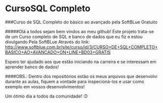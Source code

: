 # CursoSQL Completo
###Curso de SQL Completo do básico ao avançado pela SoftBLue Gratuito

#####Olá a todos sejam bem vindos ao meu github!
Este projeto trata-se de um Curso completo de SQL e banco de dados que eu fiz e estou divulgando
Pela SoftBLue
Através do link: http://www.softblue.com.br/site/curso/id/3/CURSO+DE+SQL+COMPLETO+BASICO+AO+AVANCADO+ON+LINE+BD03+GRATIS

Espero ter ajudado aos que estão iniciando na carreira e se interessam em aprender
banco de dados!

####OBS.: Dentro dos repositórios estão os meus arquivos que desenvolvi durante as aulas, fiquem a vontade para inspecioná-los e usar como exemplo em vossos desenvolvimentos!

Um ótimo dia a todos da comunidade! :D
